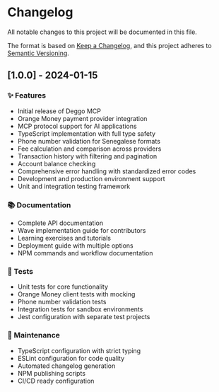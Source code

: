 # Changelog

All notable changes to this project will be documented in this file.

The format is based on [Keep a Changelog](https://keepachangelog.com/en/1.0.0/),
and this project adheres to [Semantic Versioning](https://semver.org/spec/v2.0.0.html).

## [1.0.0] - 2024-01-15

### ✨ Features

- Initial release of Deggo MCP
- Orange Money payment provider integration
- MCP protocol support for AI applications
- TypeScript implementation with full type safety
- Phone number validation for Senegalese formats
- Fee calculation and comparison across providers
- Transaction history with filtering and pagination
- Account balance checking
- Comprehensive error handling with standardized error codes
- Development and production environment support
- Unit and integration testing framework

### 📚 Documentation

- Complete API documentation
- Wave implementation guide for contributors
- Learning exercises and tutorials
- Deployment guide with multiple options
- NPM commands and workflow documentation

### 🧪 Tests

- Unit tests for core functionality
- Orange Money client tests with mocking
- Phone number validation tests
- Integration tests for sandbox environments
- Jest configuration with separate test projects

### 🔧 Maintenance

- TypeScript configuration with strict typing
- ESLint configuration for code quality
- Automated changelog generation
- NPM publishing scripts
- CI/CD ready configuration
